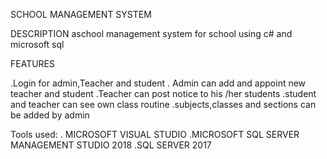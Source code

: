 SCHOOL MANAGEMENT SYSTEM

DESCRIPTION 
aschool management system for school using c# and microsoft sql


FEATURES


.Login for admin,Teacher and student
. Admin can add and appoint new teacher and student
.Teacher can post notice to his /her students
.student and teacher can see own class routine
.subjects,classes and sections can be added by admin




Tools used:
. MICROSOFT VISUAL STUDIO
.MICROSOFT SQL SERVER MANAGEMENT STUDIO 2018
.SQL SERVER 2017
